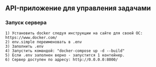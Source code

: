 ## API-приложение для управления задачами

### Запуск сервера

    1) Установить docker следуя инструкции на сайте для своей ОС: https://www.docker.com/
    2) env.simple переименовать в .env
    3) Заполнить .env
    4) Запустить командой: "docker-compose up -d --build"
    5) Если .env заполнен верно - запустится 1 контейнер.
    6) Сервер доступен по адресу: http://0.0.0.0:8000/
